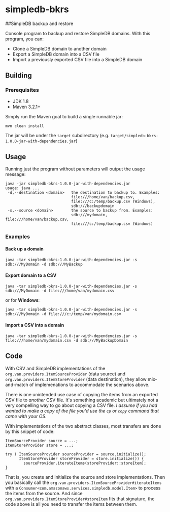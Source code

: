# simpledb-bkrs
##SimpleDB backup and restore

Console program to backup and restore SimpleDB domains. With this program, you can:

* Clone a SimpleDB domain to another domain
* Export a SimpleDB domain into a CSV file
* Import a previously exported CSV file into a SimpleDB domain

## Building

### Prerequisites
* JDK 1.8
* Maven 3.2.1+

Simply run the Maven goal to build a single runnable jar:
```
mvn clean install
```
The jar will be under the `target` subdirectory (e.g. `target/simpledb-bkrs-1.0.0-jar-with-dependencies.jar`)

## Usage

Running just the program without parameters will output the usage message:
```
java -jar simpledb-bkrs-1.0.0-jar-with-dependencies.jar
usage: java ...
 -d,--destination <domain>   the destination to backup to. Examples:
                             file:///home/van/backup.csv,
                             file:///c:/temp/backup.csv (Windows),
                             sdb:///backupdomain
 -s,--source <domain>        the source to backup from. Examples:
                             sdb:///mydomain, file:///home/van/backup.csv,
                             file:///c:/temp/backup.csv (Windows)

```

### Examples

#### Back up a domain
`java -tar simpledb-bkrs-1.0.0-jar-with-dependencies.jar -s sdb:///MyDomain -d sdb:///MyBackup`

#### Export domain to a CSV
```
java -tar simpledb-bkrs-1.0.0-jar-with-dependencies.jar -s sdb:///MyDomain -d file:///home/van/mydomain.csv
```
or for **Windows**:
```
java -tar simpledb-bkrs-1.0.0-jar-with-dependencies.jar -s sdb:///MyDomain -d file:///c:/temp/van/mydomain.csv
```

#### Import a CSV into a domain
```
java -tar simpledb-bkrs-1.0.0-jar-with-dependencies.jar -s file:///home/van/mydomain.csv -d sdb:///MyBackupDomain
```

## Code
With CSV and SimpleDB implementations of the `org.van.providers.ItemSourceProvider` (data source)
and `org.van.providers.ItemStoreProvider` (data destination), they allow mix-and-match of implemenations to 
accommodate the scenarios above.

There is one unintended use case of copying the items from an exported CSV file to _another_ CSV file. It's
something academic but ultimately not a very compelling way to go about copying a CSV file. _I assume if you 
had wanted to make a copy of the file you'd use the `cp` or `copy` command that came with your OS_.

With implementations of the two abstract classes, most transfers are done by this snippet of code:
```
ItemSourceProvider source = ...;
ItemStoreProvider store = ...;

try ( ItemSourceProvider sourceProvider = source.initialize();
      ItemStoreProvider storeProvider = store.initialize()) {
        sourceProvider.iterateItems(storeProvider::storeItem);
}
```

That is, you create and initialize the source and store implementations. Then you basically call the 
`org.van.providers.ItemSourceProvider#iterateItems` with a `Consumer<com.amazonaws.services.simpledb.model.Item>`
to process the items from the source. And since `org.van.providers.ItemStoreProvider#storeItem` fits that signature,
the code above is all you need to transfer the items between them.


